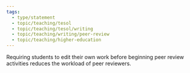 ```yaml
---
tags:
  - type/statement
  - topic/teaching/tesol
  - topic/teaching/tesol/writing
  - topic/teaching/writing/peer-review
  - topic/teaching/higher-education
---
```

Requiring students to edit their own work before beginning peer review activities reduces the workload of peer reviewers.